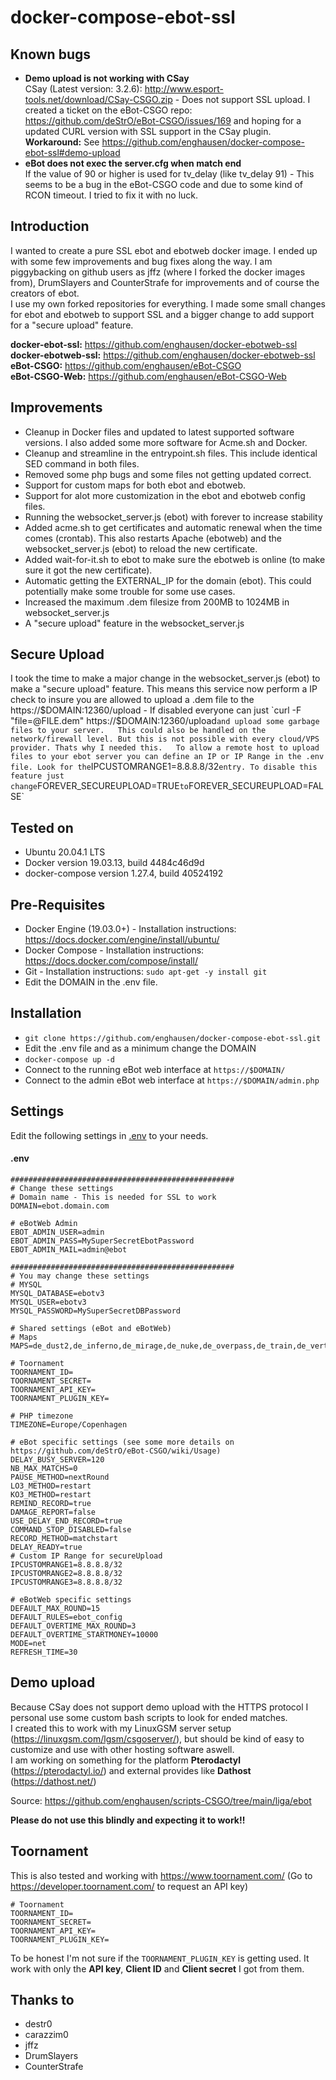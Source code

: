 docker-compose-ebot-ssl
================

Known bugs
--------------
* **Demo upload is not working with CSay**  
CSay (Latest version: 3.2.6): http://www.esport-tools.net/download/CSay-CSGO.zip - Does not support SSL upload. I created a ticket on the eBot-CSGO repo: https://github.com/deStrO/eBot-CSGO/issues/169 and hoping for a updated CURL version with SSL support in the CSay plugin.  
**Workaround:** See https://github.com/enghausen/docker-compose-ebot-ssl#demo-upload
* **eBot does not exec the server.cfg when match end**  
If the value of 90 or higher is used for tv_delay (like tv_delay 91) - This seems to be a bug in the eBot-CSGO code and due to some kind of RCON timeout. I tried to fix it with no luck.

Introduction
--------------
I wanted to create a pure SSL ebot and ebotweb docker image. I ended up with some few improvements and bug fixes along the way. I am piggybacking on github users as jffz (where I forked the docker images from), DrumSlayers and CounterStrafe for improvements and of course the creators of ebot.  
I use my own forked repositories for everything. I made some small changes for ebot and ebotweb to support SSL and a bigger change to add support for a "secure upload" feature. 
  
**docker-ebot-ssl:** https://github.com/enghausen/docker-ebotweb-ssl  
**docker-ebotweb-ssl:** https://github.com/enghausen/docker-ebotweb-ssl  
**eBot-CSGO:** https://github.com/enghausen/eBot-CSGO  
**eBot-CSGO-Web:** https://github.com/enghausen/eBot-CSGO-Web  

Improvements
--------------
* Cleanup in Docker files and updated to latest supported software versions. I also added some more software for Acme.sh and Docker.
* Cleanup and streamline in the entrypoint.sh files. This include identical SED command in both files.
* Removed some php bugs and some files not getting updated correct.
* Support for custom maps for both ebot and ebotweb.
* Support for alot more customization in the ebot and ebotweb config files.
* Running the websocket_server.js (ebot) with forever to increase stability
* Added acme.sh to get certificates and automatic renewal when the time comes (crontab). This also restarts Apache (ebotweb) and the websocket_server.js (ebot) to reload the new certificate.
* Added wait-for-it.sh to ebot to make sure the ebotweb is online (to make sure it got the new certificate).
* Automatic getting the EXTERNAL_IP for the domain (ebot). This could potentially make some trouble for some use cases.
* Increased the maximum .dem filesize from 200MB to 1024MB in websocket_server.js
* A "secure upload" feature in the websocket_server.js

Secure Upload
--------------
I took the time to make a major change in the websocket_server.js (ebot) to make a "secure upload" feature. This means this service now perform a IP check to insure you are allowed to upload a .dem file to the https://$DOMAIN:12360/upload - If disabled everyone can just `curl -F "file=@FILE.dem" https://$DOMAIN:12360/upload` and upload some garbage files to your server.  
This could also be handled on the network/firewall level. But this is not possible with every cloud/VPS provider. Thats why I needed this.  
To allow a remote host to upload files to your ebot server you can define an IP or IP Range in the .env file. Look for the `IPCUSTOMRANGE1=8.8.8.8/32` entry.
To disable this feature just change `FOREVER_SECUREUPLOAD=TRUE` to `FOREVER_SECUREUPLOAD=FALSE`

Tested on
--------------
* Ubuntu 20.04.1 LTS  
* Docker version 19.03.13, build 4484c46d9d  
* docker-compose version 1.27.4, build 40524192  

Pre-Requisites
--------------
* Docker Engine (19.03.0+) - Installation instructions: https://docs.docker.com/engine/install/ubuntu/
* Docker Compose - Installation instructions: https://docs.docker.com/compose/install/
* Git - Installation instructions: `sudo apt-get -y install git`
* Edit the DOMAIN in the .env file.

Installation
---------
* `git clone https://github.com/enghausen/docker-compose-ebot-ssl.git`
* Edit the .env file and as a minimum change the DOMAIN
* `docker-compose up -d`
* Connect to the running eBot web interface at `https://$DOMAIN/`
* Connect to the admin eBot web interface at `https://$DOMAIN/admin.php`

Settings
---------
Edit the following settings in [.env](.env) to your needs.

#### .env
````
##################################################
# Change these settings
# Domain name - This is needed for SSL to work
DOMAIN=ebot.domain.com

# eBotWeb Admin
EBOT_ADMIN_USER=admin
EBOT_ADMIN_PASS=MySuperSecretEbotPassword
EBOT_ADMIN_MAIL=admin@ebot

##################################################
# You may change these settings
# MYSQL
MYSQL_DATABASE=ebotv3
MYSQL_USER=ebotv3
MYSQL_PASSWORD=MySuperSecretDBPassword

# Shared settings (eBot and eBotWeb)
# Maps
MAPS=de_dust2,de_inferno,de_mirage,de_nuke,de_overpass,de_train,de_vertigo

# Toornament
TOORNAMENT_ID=
TOORNAMENT_SECRET=
TOORNAMENT_API_KEY=
TOORNAMENT_PLUGIN_KEY=

# PHP timezone
TIMEZONE=Europe/Copenhagen

# eBot specific settings (see some more details on https://github.com/deStrO/eBot-CSGO/wiki/Usage)
DELAY_BUSY_SERVER=120
NB_MAX_MATCHS=0
PAUSE_METHOD=nextRound
LO3_METHOD=restart
KO3_METHOD=restart
REMIND_RECORD=true
DAMAGE_REPORT=false
USE_DELAY_END_RECORD=true
COMMAND_STOP_DISABLED=false
RECORD_METHOD=matchstart
DELAY_READY=true
# Custom IP Range for secureUpload
IPCUSTOMRANGE1=8.8.8.8/32
IPCUSTOMRANGE2=8.8.8.8/32
IPCUSTOMRANGE3=8.8.8.8/32

# eBotWeb specific settings 
DEFAULT_MAX_ROUND=15
DEFAULT_RULES=ebot_config
DEFAULT_OVERTIME_MAX_ROUND=3
DEFAULT_OVERTIME_STARTMONEY=10000
MODE=net
REFRESH_TIME=30
````

Demo upload
-------
Because CSay does not support demo upload with the HTTPS protocol I personal use some custom bash scripts to look for ended matches.  
I created this to work with my LinuxGSM server setup (https://linuxgsm.com/lgsm/csgoserver/), but should be kind of easy to customize and use with other hosting software aswell.  
I am working on something for the platform **Pterodactyl** (https://pterodactyl.io/) and external provides like **Dathost** (https://dathost.net/)  

Source: https://github.com/enghausen/scripts-CSGO/tree/main/liga/ebot  

**Please do not use this blindly and expecting it to work!!**


Toornament
-------
This is also tested and working with https://www.toornament.com/ (Go to https://developer.toornament.com/ to request an API key)  
````
# Toornament
TOORNAMENT_ID=
TOORNAMENT_SECRET=
TOORNAMENT_API_KEY=
TOORNAMENT_PLUGIN_KEY=
````
To be honest I'm not sure if the `TOORNAMENT_PLUGIN_KEY` is getting used. It work with only the **API key**, **Client ID**  and **Client secret** I got from them.

Thanks to
-------
* destr0
* carazzim0
* jffz
* DrumSlayers
* CounterStrafe
